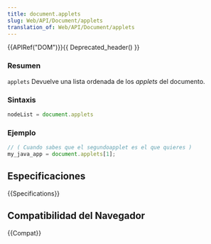 ```yaml
---
title: document.applets
slug: Web/API/Document/applets
translation_of: Web/API/Document/applets
---
```

{{APIRef("DOM")}}{{ Deprecated_header() }}

### Resumen

`applets` Devuelve una lista ordenada de los
_applets_
del documento.

### Sintaxis

```js
nodeList = document.applets
```

### Ejemplo

```js
// ( Cuando sabes que el segundoapplet es el que quieres )
my_java_app = document.applets[1];
```


## Especificaciones

{{Specifications}}

## Compatibilidad del Navegador

{{Compat}}

